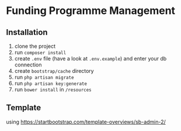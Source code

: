 # Funding Programme Management

## Installation

1. clone the project 
2. run ``composer install``
3. create ``.env`` file (have a look at ``.env.example``) and enter your db connection
4. create ``bootstrap/cache`` directory
5. run ``php artisan migrate``
6. run ``php artisan key:generate``
7. run ``bower install`` in ``/resources``

## Template

using https://startbootstrap.com/template-overviews/sb-admin-2/